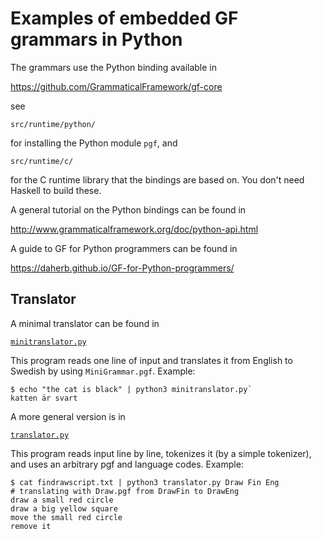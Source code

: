 # Examples of embedded GF grammars in Python

The grammars use the Python binding available in

https://github.com/GrammaticalFramework/gf-core

see

`src/runtime/python/` 

for installing the Python module `pgf`, and

`src/runtime/c/`

for the C runtime library that the bindings are based on.
You don't need Haskell to build these.

A general tutorial on the Python bindings can be found in

http://www.grammaticalframework.org/doc/python-api.html

A guide to GF for Python programmers can be found in

https://daherb.github.io/GF-for-Python-programmers/


## Translator

A minimal translator can be found in

[`minitranslator.py`](./minitranslator.py)

This program reads one line of input and translates it from English to Swedish by using `MiniGrammar.pgf`. Example:
```
$ echo "the cat is black" | python3 minitranslator.py`
katten är svart
```
A more general version is in

[`translator.py`](./translator.py)

This program reads input line by line, tokenizes it (by a simple tokenizer), and uses an arbitrary pgf and language codes. Example:
```
$ cat findrawscript.txt | python3 translator.py Draw Fin Eng
# translating with Draw.pgf from DrawFin to DrawEng
draw a small red circle
draw a big yellow square
move the small red circle
remove it
```



